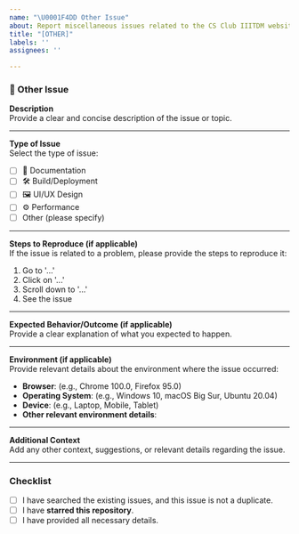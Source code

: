```yaml
---
name: "\U0001F4DD Other Issue"
about: Report miscellaneous issues related to the CS Club IIITDM website
title: "[OTHER]"
labels: ''
assignees: ''

---
```


### 📝 Other Issue

**Description**  
Provide a clear and concise description of the issue or topic.

---

**Type of Issue**  
Select the type of issue:  
- [ ] 📄 Documentation  
- [ ] 🛠️ Build/Deployment  
- [ ] 🖼️ UI/UX Design  
- [ ] ⚙️ Performance  
- [ ] Other (please specify)

---

**Steps to Reproduce (if applicable)**  
If the issue is related to a problem, please provide the steps to reproduce it:  
1. Go to '...'  
2. Click on '...'  
3. Scroll down to '...'  
4. See the issue

---

**Expected Behavior/Outcome (if applicable)**  
Provide a clear explanation of what you expected to happen.

---

**Environment (if applicable)**  
Provide relevant details about the environment where the issue occurred:  
- **Browser**: (e.g., Chrome 100.0, Firefox 95.0)  
- **Operating System**: (e.g., Windows 10, macOS Big Sur, Ubuntu 20.04)  
- **Device**: (e.g., Laptop, Mobile, Tablet)  
- **Other relevant environment details**:

---

**Additional Context**  
Add any other context, suggestions, or relevant details regarding the issue.

---

### Checklist  
- [ ] I have searched the existing issues, and this issue is not a duplicate.  
- [ ] I have **starred this repository**.  
- [ ] I have provided all necessary details.